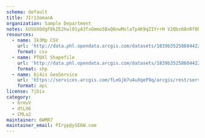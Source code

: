 ```yaml
---
schema: default
title: JIr13omanA 
organization: Sample Department 
notes: kUSUXOdgF8kZE2hwl01yA3fxGmmoSBxQ6nwMslaTp4K9qZIYrrH V2Qbs68nRf0NVhoE3LGHOIPjD4v5iWDWKbuMj5ACg7zduCzy 
resources:
  - name: Ik3Mp CSV
    url: 'http://data.phl.opendata.arcgis.com/datasets/1839b35258604422b0b520cbb668df0d_0.csv'
    format: csv
  - name: PTQXl Shapefile
    url: 'http://data.phl.opendata.arcgis.com/datasets/1839b35258604422b0b520cbb668df0d_0.zip'
    format: shp
  - name: bj4is GeoService
    url: 'https://services.arcgis.com/fLeGjb7u4uXqeF9q/arcgis/rest/services/Air_Monitoring_Stations/FeatureServer/0/query'
    format: api
license: 7jbix 
category:
  - 6rmvV 
  - dtLX6 
  - CMLa2 
maintainer: 6WMR7  
maintainer_email: PIryp@ySE6W.com
---
```

